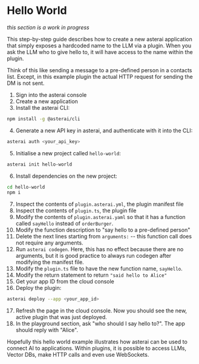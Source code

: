 # Hello World
*this section is a work in progress*

This step-by-step guide describes how to create a new asterai application
that simply exposes a hardcoded name to the LLM via a plugin.
When you ask the LLM who to give hello to, it will have access to the name
within the plugin.

Think of this like sending a message to a pre-defined person in a contacts list.
Except, in this example plugin the actual HTTP request for sending the DM is
not sent.

1. Sign into the asterai console
2. Create a new application
3. Install the asterai CLI:
```bash
npm install -g @asterai/cli 
```
4. Generate a new API key in asterai, and authenticate with it into the CLI:
```bash
asterai auth <your_api_key> 
```
5. Initialise a new project called `hello-world`:
```bash
asterai init hello-world 
```
6. Install dependencies on the new project:
```bash
cd hello-world
npm i 
```
7. Inspect the contents of `plugin.asterai.yml`, the plugin manifest file
8. Inspect the contents of `plugin.ts`, the plugin file
9. Modify the contents of `plugin.asterai.yaml` so that it has a function
called `sayHello` instead of `orderBurger`.
10. Modify the function description to "say hello to a pre-defined person"
11. Delete the next lines starting from `arguments:` -- this function call does
not require any arguments.
12. Run `asterai codegen`. Here, this has no effect because there are no
arguments, but it is good practice to always run codegen after modifying the
manifest file.
13. Modify the `plugin.ts` file to have the new function name, `sayHello`.
14. Modify the return statement to return `"said hello to Alice"`
15. Get your app ID from the cloud console
16. Deploy the plugin:
```bash
asterai deploy --app <your_app_id>
```
17. Refresh the page in the cloud console.
Now you should see the new, active plugin that was just deployed.
18. In the playground section, ask "who should I say hello to?".
The app should reply with "Alice".

Hopefully this hello world example illustrates how asterai can be used to
connect AI to applications.
Within plugins, it is possible to access LLMs, Vector DBs, make HTTP calls
and even use WebSockets.
